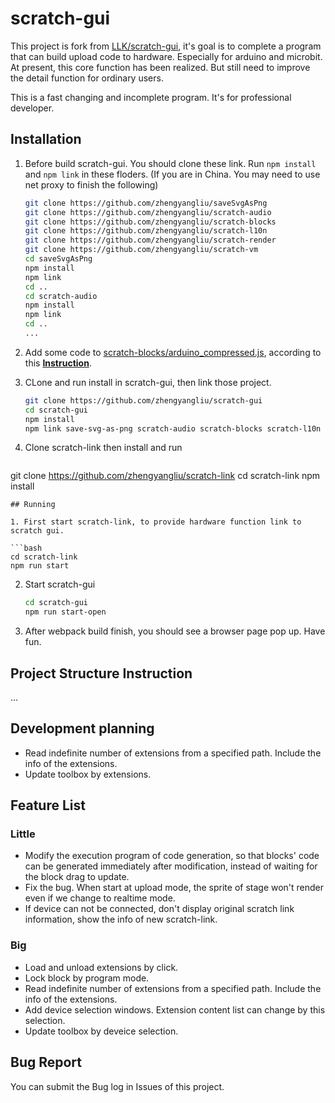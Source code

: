 # scratch-gui
This project is fork from [LLK/scratch-gui](https://github.com/LLK/scratch-gui), it's goal is to complete a program that can build upload code to hardware. Especially for arduino and microbit. At present, this core function has been realized. But still need to improve the detail function for ordinary users. 

This is a fast changing and incomplete program. It's for professional developer.

## Installation

1. Before build scratch-gui. You should clone these link. Run `npm install` and `npm link` in these floders. (If you are in China. You may need to use net proxy to finish the following)

   ```bash
   git clone https://github.com/zhengyangliu/saveSvgAsPng
   git clone https://github.com/zhengyangliu/scratch-audio
   git clone https://github.com/zhengyangliu/scratch-blocks
   git clone https://github.com/zhengyangliu/scratch-l10n
   git clone https://github.com/zhengyangliu/scratch-render
   git clone https://github.com/zhengyangliu/scratch-vm
   cd saveSvgAsPng
   npm install
   npm link
   cd ..
   cd scratch-audio
   npm install
   npm link
   cd ..
   ...
   ```

2. Add some code to <u>scratch-blocks/arduino_compressed.js</u>, according to this **[Instruction](https://github.com/zhengyangliu/scratch-blocks/blob/develop/README.md)**.

3. CLone and run install in scratch-gui, then link those project.

   ```bash
   git clone https://github.com/zhengyangliu/scratch-gui
   cd scratch-gui
   npm install
   npm link save-svg-as-png scratch-audio scratch-blocks scratch-l10n scratch-render scratch-vm
   ```

4. Clone scratch-link then install and run

   ```bash
git clone https://github.com/zhengyangliu/scratch-link
cd scratch-link
   npm install
   ```
## Running

1. First start scratch-link, to provide hardware function link to scratch gui.

   ```bash
   cd scratch-link
   npm run start
   ```

2. Start  scratch-gui

   ```bash
   cd scratch-gui
   npm run start-open
   ```

3. After webpack build finish, you should see a browser page pop up. Have fun.

## Project Structure Instruction

...

## Development planning

- Read indefinite number of extensions from a specified path. Include the info of the extensions.
- Update toolbox by extensions.

## Feature List

### Little

- Modify the execution program of code generation,  so that blocks' code can be generated immediately after modification, instead of waiting for the block drag to update.
- Fix the bug. When start at upload mode, the sprite of stage won't render even if we change to realtime mode.
- If device can not be connected, don't display original scratch link information, show the info of new  scratch-link.

### Big

- Load and unload extensions by click.
- Lock block by program mode. 
- Read indefinite number of extensions from a specified path. Include the info of the extensions.
- Add device selection windows. Extension content list can change by this selection.
- Update toolbox by deveice selection.

## Bug Report

You can submit the Bug log in Issues of this project.